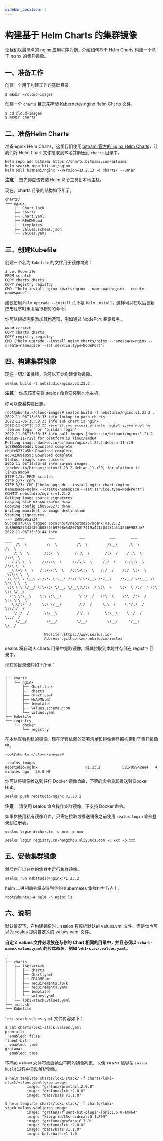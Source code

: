 ```yaml
---
sidebar_position: 3
---
```


# 构建基于 Helm Charts 的集群镜像

让我们以最简单的 nginx 应用程序为例，介绍如何基于 Helm Charts 构建一个基于 nginx 的集群镜像。

## 一、准备工作

创建一个用于构建工作的基础目录。

```shell
$ mkdir ~/cloud-images
```

创建一个 `charts` 目录来存储 Kubernetes nginx Helm Charts 文件。

```shell
$ cd cloud-images
$ mkdir charts
```

## 二、准备Helm Charts

准备 nginx Helm Charts，这里我们使用 [bitnami 官方的 nginx Helm Charts](https://bitnami.com/stack/nginx)，让我们将 Helm Chart 文件拉取到本地并解压到 `charts` 目录中。

```shell
helm repo add bitnami https://charts.bitnami.com/bitnami
helm search repo bitnami/nginx
helm pull bitnami/nginx --version=13.2.13 -d charts/ --untar
```

**注意：** 首先你应该安装 Helm 命令工具到本地主机。

现在，charts 目录的结构如下所示。

```
charts/
└── nginx
    ├── Chart.lock
    ├── charts
    ├── Chart.yaml
    ├── README.md
    ├── templates
    ├── values.schema.json
    └── values.yaml
```

## 三、创建Kubefile

创建一个名为 `Kubefile` 的文件用于镜像构建：

```shell
$ cat Kubefile
FROM scratch
COPY charts charts
COPY registry registry
CMD ["helm install nginx charts/nginx --namespace=nginx --create-namespace"]
```

建议使用 `helm upgrade --install` 而不是 `helm install`，这样可以在以后更新应用程序时重复运行相同的命令。

你可以根据需要添加其他选项，例如通过 NodePort 暴露服务。

```shell
FROM scratch
COPY charts charts
COPY registry registry
CMD ["helm upgrade --install nginx charts/nginx --namespace=nginx --create-namespace --set service.type=NodePort"]
```

## 四、构建集群镜像

现在一切准备就绪，你可以开始构建集群镜像。

```shell
sealos build -t nebstudio/nginx:v1.23.2 .
```

**注意：** 你应该首先将 sealos 命令安装到本地主机。

你可以查看构建日志。

```shell
root@ubuntu:~/cloud-images# sealos build -t nebstudio/nginx:v1.23.2 .
2022-11-06T15:58:33 info lookup in path charts
2022-11-06T15:58:33 info sub chart is nginx
2022-11-06T15:58:33 warn if you access private registry,you must be 'sealos login' or 'buildah login'
2022-11-06T15:58:33 info pull images [docker.io/bitnami/nginx:1.23.2-debian-11-r29] for platform is linux/amd64
Pulling image: docker.io/bitnami/nginx:1.23.2-debian-11-r29
1d8866550bdd: Download complete 
cbbfe6232a5b: Download complete 
ed342369e859: Download complete 
Status: images save success
2022-11-06T15:58:43 info output images [docker.io/bitnami/nginx:1.23.2-debian-11-r29] for platform is linux/amd64
STEP 1/3: FROM scratch
STEP 2/3: COPY . .
STEP 3/3: CMD ["helm upgrade --install nginx charts/nginx --namespace=nginx --create-namespace --set service.type=NodePort"]
COMMIT nebstudio/nginx:v1.23.2
Getting image source signatures
Copying blob 9f5a861e0f8d done  
Copying config 1b89695273 done  
Writing manifest to image destination
Storing signatures
--> 1b896952734
Successfully tagged localhost/nebstudio/nginx:v1.23.2
1b8969527343939d60859469708e5420758f7419a421304f81b5132669982de7
2022-11-06T15:58:44 info 
      ___           ___           ___           ___       ___           ___
     /\  \         /\  \         /\  \         /\__\     /\  \         /\  \
    /::\  \       /::\  \       /::\  \       /:/  /    /::\  \       /::\  \
   /:/\ \  \     /:/\:\  \     /:/\:\  \     /:/  /    /:/\:\  \     /:/\ \  \
  _\:\~\ \  \   /::\~\:\  \   /::\~\:\  \   /:/  /    /:/  \:\  \   _\:\~\ \  \
 /\ \:\ \ \__\ /:/\:\ \:\__\ /:/\:\ \:\__\ /:/__/    /:/__/ \:\__\ /\ \:\ \ \__\
 \:\ \:\ \/__/ \:\~\:\ \/__/ \/__\:\/:/  / \:\  \    \:\  \ /:/  / \:\ \:\ \/__/
  \:\ \:\__\    \:\ \:\__\        \::/  /   \:\  \    \:\  /:/  /   \:\ \:\__\
   \:\/:/  /     \:\ \/__/        /:/  /     \:\  \    \:\/:/  /     \:\/:/  /
    \::/  /       \:\__\         /:/  /       \:\__\    \::/  /       \::/  /
     \/__/         \/__/         \/__/         \/__/     \/__/         \/__/

                  Website :https://www.sealos.io/
                  Address :github.com/nebstudio/sealos
```

sealos 将自动从 charts 目录中提取镜像，将其拉取到本地并存储在 registry 目录中。

现在的目录结构如下所示：

```shell
.
├── charts
│   └── nginx
│       ├── Chart.lock
│       ├── charts
│       ├── Chart.yaml
│       ├── README.md
│       ├── templates
│       ├── values.schema.json
│       └── values.yaml
├── Kubefile
└── registry
    └── docker
        └── registry
```

在本地查看构建的镜像，现在所有依赖的部署清单和镜像缓存都构建到了集群镜像中。

```shell
root@ubuntu:~/cloud-images#

 sealos images
nebstudio/nginx                      v1.23.2          521c85942ee4   4 minutes ago   56.8 MB
```

你可以将镜像推送到任何 Docker 镜像仓库，下面的命令将其推送到 Docker Hub。

```shell
sealos push nebstudio/nginx:v1.23.2
```

**注意：** 请使用 sealos 命令操作集群镜像，不支持 Docker 命令。

如果你使用私有镜像仓库，只需在拉取或推送镜像之前使用 `sealos login` 命令登录到注册表。

```shell
sealos login docker.io -u xxx -p xxx

sealos login registry.cn-hangzhou.aliyuncs.com -u xxx -p xxx
```

## 五、安装集群镜像

然后你可以在你的集群中运行集群镜像。

```shell
sealos run nebstudio/nginx:v1.23.2
```

helm 二进制命令将安装到你的 Kubernetes 集群的主节点上。

```shell
root@ubuntu:~# helm -n nginx ls
```

## 六、说明

默认情况下，在构建镜像时，sealos 只解析默认的 values.yml 文件，但是你也可以为 sealos 提供自定义的 values.yaml 文件。

**自定义 values 文件必须放在与你的 Chart 相同的目录中，并且必须以 `<chart-name>.values.yaml` 的形式命名，例如 `loki-stack.values.yaml`。**

```shell
.
├── charts
│   ├── loki-stack
│   │   ├── charts
│   │   ├── Chart.yaml
│   │   ├── README.md
│   │   ├── requirements.lock
│   │   ├── requirements.yaml
│   │   ├── templates
│   │   └── values.yaml
│   └── loki-stack.values.yaml
├── init.sh
├── Kubefile
```

`loki-stack.values.yaml` 文件内容如下：

```shell
$ cat charts/loki-stack.values.yaml
promtail:
  enabled: false
fluent-bit:
  enabled: true
grafana:
  enabled: true
```

不同的 values 文件可能会输出不同的镜像列表，以使 sealos 能够在 `sealos build` 过程中自动解析镜像。

```shell
$ helm template charts/loki-stack/ -f charts/loki-stack/values.yaml|grep image: 
          image: "grafana/promtail:2.0.0"
          image: "grafana/loki:2.0.0"
          image: "bats/bats:v1.1.0"

$ helm template charts/loki-stack/ -f charts/loki-stack.values.yaml|grep image: 
          image: "grafana/fluent-bit-plugin-loki:1.6.0-amd64"
          image: "kiwigrid/k8s-sidecar:0.1.209"
          image: "grafana/grafana:6.7.0"
          image: "grafana/loki:2.0.0"
          image: "bats/bats:v1.1.0"
          image: bats/bats:v1.1.0
```
